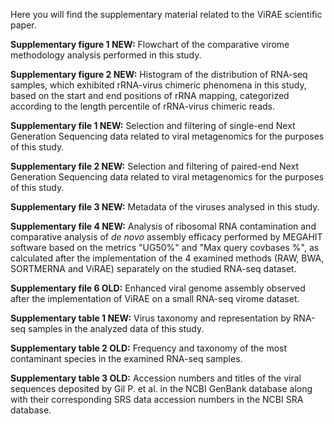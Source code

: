 Here you will find the supplementary material related to the ViRAE scientific paper.

**Supplementary figure 1 NEW:** Flowchart of the comparative virome methodology analysis performed in this study.

**Supplementary figure 2 NEW:** Histogram of the distribution of RNA-seq samples, which exhibited rRNA-virus chimeric phenomena in this study, based on the start and end positions of rRNA mapping, categorized according to the length percentile of rRNA-virus chimeric reads.

**Supplementary file 1 NEW:** Selection and filtering of single-end Next Generation Sequencing data related to viral metagenomics for the purposes of this study.

**Supplementary file 2 NEW:** Selection and filtering of paired-end Next Generation Sequencing data related to viral metagenomics for the purposes of this study.

**Supplementary file 3 NEW:** Metadata of the viruses analysed in this study.

**Supplementary file 4 NEW:** Analysis of ribosomal RNA contamination and comparative analysis of _de novo_ assembly efficacy performed by MEGAHIT software based on the metrics "UG50%" and "Max query covbases %", as calculated after the implementation of the 4 examined methods (RAW, BWA, SORTMERNA and ViRAE) separately on the studied RNA-seq dataset.

**Supplementary file 6 OLD:** Enhanced viral genome assembly observed after the implementation of ViRAE on a small RNA-seq virome dataset.

**Supplementary table 1 NEW:** Virus taxonomy and representation by RNA-seq samples in the analyzed data of this study.

**Supplementary table 2 OLD:** Frequency and taxonomy of the most contaminant species in the examined RNA-seq samples.

**Supplementary table 3 OLD:** Accession numbers and titles of the viral sequences deposited by Gil P. et al. in the NCBI GenBank database along with their corresponding SRS data accession numbers in the NCBI SRA database.
